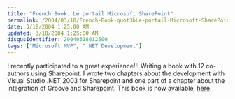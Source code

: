 ```yaml
---
title: "French Book: Le portail Microsoft SharePoint"
permalink: /2004/03/18/French-Book-quot3bLe-portail-Microsoft-SharePointquot3b/
date: 3/18/2004 1:25:00 AM
updated: 3/18/2004 1:25:00 AM
disqusIdentifier: 20040318012500
tags: ["Microsoft MVP", ".NET Development"]
---
```

I recently participated to a great experience!!! Writing a book with 12 co-authors using Sharepoint. I wrote two chapters about the development with Visual Studio .NET 2003 for Sharepoint and one part of a chapter about the integration of Groove and Sharepoint. This book is now available, [here](http://www.lavoisier.fr/fr/livres/index.asp?texte=2746208530&select=isbn&from=Hermes).

